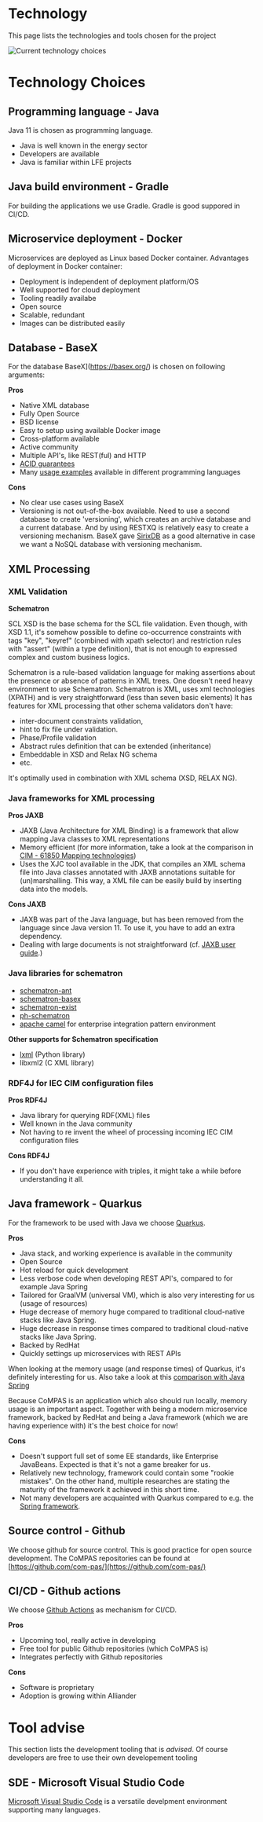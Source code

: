 <!--
SPDX-FileCopyrightText: 2021 Alliander N.V.

SPDX-License-Identifier: CC-BY-4.0
-->

# Technology

This page lists the technologies and tools chosen for the project

![Current technology choices](./images/current_technology_overview/Current_Technology_Choices_Overview.png)

# Technology Choices
## Programming language - Java
Java 11 is chosen as programming language. 
- Java is well known in the energy sector
- Developers are available
- Java is familiar within LFE projects

## Java build environment - Gradle
For building the applications we use Gradle. Gradle is good suppored in CI/CD.

## Microservice deployment - Docker
Microservices are deployed as Linux based Docker container. Advantages of deployment in Docker container:

- Deployment is independent of deployment platform/OS
- Well supported for cloud deployment
- Tooling readily availabe
- Open source
- Scalable, redundant
- Images can be distributed easily


## Database - BaseX
For the database BaseX](https://basex.org/) is chosen on following arguments:

**Pros**
- Native XML database
- Fully Open Source
- BSD license
- Easy to setup using available Docker image
- Cross-platform available
- Active community
- Multiple API's, like REST(ful) and HTTP
- [ACID guarantees](https://docs.basex.org/wiki/Transaction_Management)
- Many [usage examples](https://docs.basex.org/wiki/Clients) available in different programming languages

**Cons**
- No clear use cases using BaseX
- Versioning is not out-of-the-box available. Need to use a second database to create 'versioning', which creates an archive database and a current database. And by using RESTXQ is relatively easy to create a versioning mechanism. BaseX gave [SirixDB](https://sirix.io/) as a good alternative in case we want a NoSQL database with versioning mechanism.

## XML Processing 
### XML Validation

**Schematron**

SCL XSD is the base schema for the SCL file validation. Even though, with XSD 1.1, it's somehow possible to define co-occurrence constraints with tags "key", "keyref" (combined with xpath selector) and restriction rules with "assert" (within a type definition), that is not enough to expressed complex and custom business logics. 

Schematron is a rule-based validation language for making assertions about the presence or absence of patterns in XML trees. One doesn't need heavy environment to use Schematron. 
Schematron is XML, uses xml technologies (XPATH) and is very straightforward (less than seven basic elements)
It has features for XML processing that other schema validators don't have:
- inter-document constraints validation, 
- hint to fix file under validation.
- Phase/Profile validation
- Abstract rules definition that can be extended (inheritance)
- Embeddable in XSD and Relax NG schema
- etc.

It's optimally used in combination with XML schema (XSD, RELAX NG). 

### Java frameworks for XML processing
**Pros JAXB**
- JAXB (Java Architecture for XML Binding) is a framework that allow mapping Java classes to XML representations
- Memory efficient (for more information, take a look at the comparison in [CIM - 61850 Mapping technologies](./CIM_61850_MAPPING_MVP.md))
- Uses the XJC tool available in the JDK, that compiles an XML schema file into Java classes annotated with JAXB annotations suitable for (un)marshalling. This way, a XML file can be easily build by inserting data into the models.

**Cons JAXB**
- JAXB was part of the Java language, but has been removed from the language since Java version 11. To use it, you have to add an extra dependency.
- Dealing with large documents is not straightforward (cf. [JAXB user guide](https://javaee.github.io/jaxb-v2/doc/user-guide/ch03.html#unmarshalling-dealing-with-large-documents).) 

### Java libraries for schematron

- [schematron-ant](https://github.com/Schematron/ant-schematron)
- [schematron-basex](https://github.com/Schematron/schematron-basex)
- [schematron-exist](https://github.com/Schematron/schematron-exist)
- [ph-schematron](https://github.com/phax/ph-schematron/wiki)
- [apache camel](https://camel.apache.org/components/3.7.x/schematron-component.html) for enterprise integration pattern environment

**Other supports for Schematron specification**

- [lxml](https://lxml.de/) (Python library)
- libxml2 (C XML library)

### RDF4J for IEC CIM configuration files 

**Pros RDF4J**
- Java library for querying RDF(XML) files
- Well known in the Java community
- Not having to re invent the wheel of processing incoming IEC CIM configuration files

**Cons RDF4J**
- If you don't have experience with triples, it might take a while before understanding it all.



## Java framework - Quarkus
For the framework to be used with Java we choose [Quarkus](https://quarkus.io/).

**Pros**
- Java stack, and working experience is available in the community
- Open Source
- Hot reload for quick development
- Less verbose code when developing REST API's, compared to for example Java Spring
- Tailored for GraalVM (universal VM), which is also very interesting for us (usage of resources)
- Huge decrease of memory huge compared to traditional cloud-native stacks like Java Spring.
- Huge decrease in response times compared to traditional cloud-native stacks like Java Spring.
- Backed by RedHat
- Quickly settings up microservices with REST APIs

When looking at the memory usage (and response times) of Quarkus, it's definitely interesting for us. Also take a look at this [comparison with Java Spring](https://simply-how.com/quarkus-vs-spring-boot-production-performance)

Because CoMPAS is an application which also should run locally, memory usage is an important aspect. Together with being a modern microservice framework, backed by RedHat and being a Java framework (which we are having experience with) it's the best choice for now!

**Cons**
- Doesn't support full set of some EE standards, like Enterprise JavaBeans. Expected is that it's not a game breaker for us.
- Relatively new technology, framework could contain some "rookie mistakes". On the other hand, multiple researches are stating the maturity of the framework it achieved in this short time.
- Not many developers are acquainted with Quarkus compared to e.g. the [Spring framework](https://spring.io/).

## Source control - Github
We choose github for source control. This is good practice for open source development. 
The CoMPAS repositories can be found at [https://github.com/com-pas/](https://github.com/com-pas/) 

## CI/CD - Github actions
We choose [Github Actions](https://github.com/features/actions) as mechanism for CI/CD. 

**Pros**
- Upcoming tool, really active in developing
- Free tool for public Github repositories (which CoMPAS is)
- Integrates perfectly with Github repositories

**Cons**
- Software is proprietary
- Adoption is growing within Alliander



# Tool advise
This section lists the development tooling that is *advised*. Of course developers are free to use their own developement tooling

## SDE - Microsoft Visual Studio Code
[Microsoft Visual Studio Code](https://code.visualstudio.com/) is a versatile develpment environment supporting many languages. 

